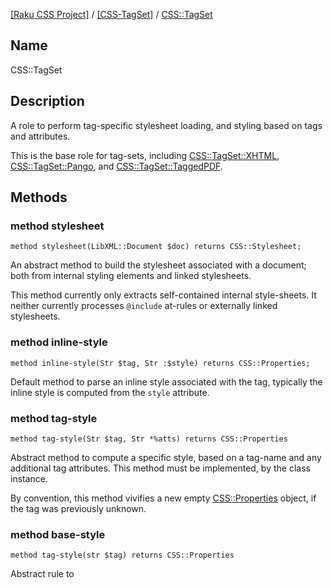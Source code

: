 [[Raku CSS Project]](https://css-raku.github.io)
 / [[CSS-TagSet]](https://css-raku.github.io/CSS-TagSet-raku)
 / [CSS::TagSet](https://css-raku.github.io/CSS-TagSet-raku/CSS/TagSet)

Name
----

CSS::TagSet

Description
-----------

A role to perform tag-specific stylesheet loading, and styling based on tags and attributes.

This is the base role for tag-sets, including [CSS::TagSet::XHTML](https://css-raku.github.io/CSS-TagSet-raku/CSS/TagSet/XHTML), [CSS::TagSet::Pango](https://css-raku.github.io/CSS-TagSet-raku/CSS/TagSet/Pango), and [CSS::TagSet::TaggedPDF](https://css-raku.github.io/CSS-TagSet-raku/CSS/TagSet/TaggedPDF).

Methods
-------

### method stylesheet

    method stylesheet(LibXML::Document $doc) returns CSS::Stylesheet;

An abstract method to build the stylesheet associated with a document; both from internal styling elements and linked stylesheets.

This method currently only extracts self-contained internal style-sheets. It neither currently processes `@include` at-rules or externally linked stylesheets.

### method inline-style

    method inline-style(Str $tag, Str :$style) returns CSS::Properties;

Default method to parse an inline style associated with the tag, typically the inline style is computed from the `style` attribute.

### method tag-style

    method tag-style(Str $tag, Str *%atts) returns CSS::Properties

Abstract method to compute a specific style, based on a tag-name and any additional tag attributes. This method must be implemented, by the class instance.

By convention, this method vivifies a new empty [CSS::Properties](https://css-raku.github.io/CSS-Properties-raku/CSS/Properties) object, if the tag was previously unknown.

### method base-style

    method tag-style(str $tag) returns CSS::Properties

Abstract rule to 

